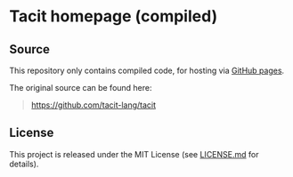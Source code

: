 # Tacit homepage (compiled)

## Source

This repository only contains compiled code, for hosting via [GitHub pages](https://pages.github.com/).

The original source can be found here:

> https://github.com/tacit-lang/tacit

## License

This project is released under the MIT License (see [LICENSE.md](LICENSE.md) for details).
